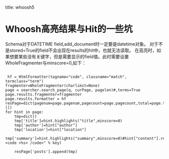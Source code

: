 title: whoosh5 

#  Whoosh高亮结果与Hit的一些坑 
Schema对于DATETIME field,add_document时一定要是datetime对象。
对于不是stored=True的field不会出现在results的hit中，也就无法读取。
在高亮时，如果想要某些没有关键字，但是需要显示的field值。此时需要设置WholeFragmenter与minscore=0,如下：

```

 hf = HtmlFormatter(tagname="code", classname="match", termclass="term")
fragmenter=WholeFragmenter(charlimit=None)
page = searcher.search_page(q, curPage, pagelen)#,terms=True
page.results.fragmenter=fragmenter
page.results.formatter = hf
resPage=dict(pagenum=page.pagenum,pagecount=page.pagecount,total=page.total,posts=[])
for hint in page:
	tmp=dict()
	tmp['title']=hint.highlights("title",minscore=0)
	tmp['author']=hint["author"]
	tmp['location']=hint["location"]
	tmp['summary']=hint.highlights("summary",minscore=0)#hint["content"].replace(key,"<code >%s< /code>" % key)

	resPage['posts'].append(tmp)

```
